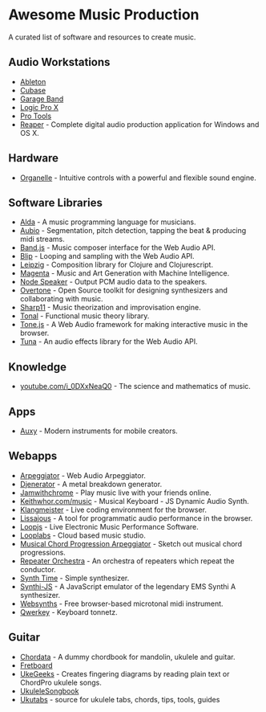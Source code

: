 # Awesome Music Production

A curated list of software and resources to create music.


## Audio Workstations

- [Ableton]
- [Cubase]
- [Garage Band]
- [Logic Pro X]
- [Pro Tools]
- [Reaper] - Complete digital audio production application for Windows and OS X.

[Ableton]: https://ableton.com/live
[Cubase]: http://steinberg.net/en/products/cubase
[Garage Band]: https://apple.com/mac/garageband
[Logic Pro X]: https://apple.com/logic-pro
[Pro Tools]: http://avid.com/products/pro-tools-software
[Reaper]: http://reaper.fm



## Hardware

- [Organelle] - Intuitive controls with a powerful and flexible sound engine.

[Organelle]: https://critterandguitari.com/products/organelle


## Software Libraries

- [Alda] - A music programming language for musicians.
- [Aubio] - Segmentation, pitch detection, tapping the beat & producing midi streams.
- [Band.js] - Music composer interface for the Web Audio API.
- [Blip] - Looping and sampling with the Web Audio API.
- [Leipzig] - Composition library for Clojure and Clojurescript.
- [Magenta] - Music and Art Generation with Machine Intelligence.
- [Node Speaker] - Output PCM audio data to the speakers.
- [Overtone] - Open Source toolkit for designing synthesizers and collaborating with music.
- [Sharp11] - Music theorization and improvisation engine.
- [Tonal] - Functional music theory library.
- [Tone.js] - A Web Audio framework for making interactive music in the browser.
- [Tuna] - An audio effects library for the Web Audio API.

[Alda]: https://github.com/alda-lang/alda
[Aubio]: https://aubio.org
[Band.js]: https://github.com/meenie/band.js
[Blip]: http://jshanley.github.io/blip
[Leipzig]: https://github.com/ctford/leipzig
[Magenta]: https://magenta.tensorflow.org
[Node Speaker]: https://github.com/TooTallNate/node-speaker
[Overtone]: https://github.com/overtone/overtone
[Sharp11]: https://github.com/jsrmath/sharp11
[Tonal]: https://github.com/danigb/tonal
[Tone.js]: https://github.com/Tonejs/Tone.js
[Tuna]: https://github.com/Theodeus/tuna


## Knowledge

- [youtube.com/i_0DXxNeaQ0] - The science and mathematics of music.

[youtube.com/i_0DXxNeaQ0]: http://youtube.com/watch?v=i_0DXxNeaQ0


## Apps

- [Auxy] - Modern instruments for mobile creators.

[Auxy]: http://auxy.co


## Webapps

- [Arpeggiator] - Web Audio Arpeggiator.
- [Djenerator] - A metal breakdown generator.
- [Jamwithchrome] - Play music live with your friends online.
- [Keithwhor.com/music] - Musical Keyboard - JS Dynamic Audio Synth.
- [Klangmeister] - Live coding environment for the browser.
- [Lissajous] - A tool for programmatic audio performance in the browser.
- [Loopjs] - Live Electronic Music Performance Software.
- [Looplabs] - Cloud based music studio.
- [Musical Chord Progression Arpeggiator] - Sketch out musical chord progressions.
- [Repeater Orchestra] - An orchestra of repeaters which repeat the conductor.
- [Synth Time] - Simple synthesizer.
- [Synthi-JS] - A JavaScript emulator of the legendary EMS Synthi A synthesizer.
- [Websynths] - Free browser-based microtonal midi instrument.
- [Qwerkey] - Keyboard tonnetz.

[Arpeggiator]: http://arpeggiator.desandro.com
[Djenerator]: http://djen.co
[Jamwithchrome]: http://jamwithchrome.com
[Keithwhor.com/music]: http://keithwhor.com/music
[Klangmeister]: http://ctford.github.io/klangmeister
[Lissajous]: https://github.com/kylestetz/lissajous
[Loopjs]: http://loopjs.com
[Looplabs]: https://looplabs.com
[Musical Chord Progression Arpeggiator]: https://codepen.io/jakealbaugh/pen/qNrZyw
[Repeater Orchestra]: https://codepen.io/barefootfunk/pen/ZWoLmo
[Synth Time]: http://codepen.io/mattgreenberg/pen/gPdqBb
[Synthi-JS]: http://alexnisnevich.github.io/synthi-js
[Websynths]: http://websynths.com
[Qwerkey]: http://some1else.github.io/qwerkey


## Guitar

- [Chordata] - A dummy chordbook for mandolin, ukulele and guitar.
- [Fretboard]
- [UkeGeeks] - Creates fingering diagrams by reading plain text or ChordPro ukulele songs.
- [UkuleleSongbook]
- [Ukutabs] - source for ukulele tabs, chords, tips, tools, guides

[Chordata]: https://github.com/starenka/chordata
[Fretboard]: https://github.com/AlexMost/fretboard
[UkeGeeks]: https://github.com/buzcarter/UkeGeeks
[UkuleleSongbook]: https://github.com/casertap/UkuleleSongbook
[Ukutabs]: https://ukutabs.com
